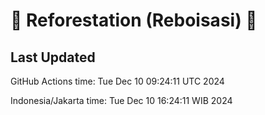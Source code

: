 
# 🌳 Reforestation (Reboisasi) 🌲

## Last Updated

GitHub Actions time: Tue Dec 10 09:24:11 UTC 2024

Indonesia/Jakarta time: Tue Dec 10 16:24:11 WIB 2024

